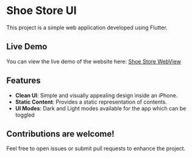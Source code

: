 # Shoe Store UI
This project is a simple web application developed using Flutter.

## Live Demo
You can view the live demo of the website here: [Shoe Store WebView](https://shoe-store-woad-chi.vercel.app)

## Features
- **Clean UI**: Simple and visually appealing design inside an iPhone.
- **Static Content**: Provides a static representation of contents.
- **UI Modes**: Dark and Light modes available for the app which can be toggled

## Contributions are welcome! 
Feel free to open issues or submit pull requests to enhance the project.

